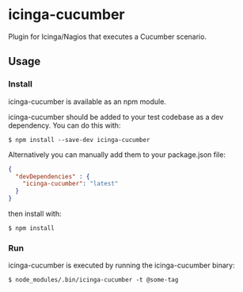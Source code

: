 # icinga-cucumber

Plugin for Icinga/Nagios that executes a Cucumber scenario.  

## Usage

### Install

icinga-cucumber is available as an npm module.

icinga-cucumber should be added to your test codebase as a dev dependency.  You can do this with:

``` shell
$ npm install --save-dev icinga-cucumber
```

Alternatively you can manually add them to your package.json file:

``` json
{
  "devDependencies" : {
    "icinga-cucumber": "latest"
  }
}
```

then install with:

``` shell
$ npm install
```

### Run

icinga-cucumber is executed by running the icinga-cucumber binary:

``` shell
$ node_modules/.bin/icinga-cucumber -t @some-tag
```

